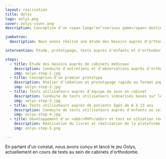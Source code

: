 ```yaml
---
layout: realisation
title: Oolys
logo: oolys.png
cover: oolys-cover.png
description: Conception d'un <span lang="en">serious game</span> destiné aux patients suivant un traitement d'orthodontie. Réalisation et lancement en test.

jumbotron:
  description: Nous avons réalisé une étude des besoins auprès d'orthodontistes et de patients, créé un prototype de livret et nous avons développé la plateforme de suivi pour orthodontistes et enfants. Nous conduisons actuellement des tests en situation réelle.

intervention: Étude, prototypage, tests auprès d'enfants et d'orthodontistes, conception et développement de la solution.

steps:
  - title: Étude des besoins auprès de cabinets médicaux
    description: Conduite d'entretiens et d'observations auprès d'orthodontistes et de patients.
    img: oolys-step-1.jpg
  - title: Conception d'un premier prototype
    description: Atelier d'idéation et prototypage rapide au format papier et <span lang="en">wireframes</span> des premières interfaces du jeu et du livret.
    img: oolys-step-2.jpg
  - title: Tests utilisateurs auprès d'équipe de soin en cabinet
    description: Conduite de tests utilisateurs scénarisés basés sur les prototypes papiers et <span lang="en">wireframes</span>. Amélioration du prototype.
    img: oolys-step-3.jpg
  - title: Tests utilisateurs auprès de patients âgés de 8 à 13 ans
    description: Conduite de tests utilisateurs auprès d'enfants au sein de cabinets d'orthodontie. Amélioration des prototypes.
    img: oolys-step-4.jpg
  - title: Développement d'un <abbr>MVP</abbr> et test en situation réelle
    description: Réalisation du livret et réalisation de la plateforme pour les praticiens et les enfants. Conduite de tests d'adoption en situation réelle. Entretiens avec les utilisateurs.
    img: oolys-step-5.png

---
```


En partant d'un constat, nous avons conçu et lancé le jeu Oolys, actuellement en cours de tests au sein de cabinets d'orthodontie.  
